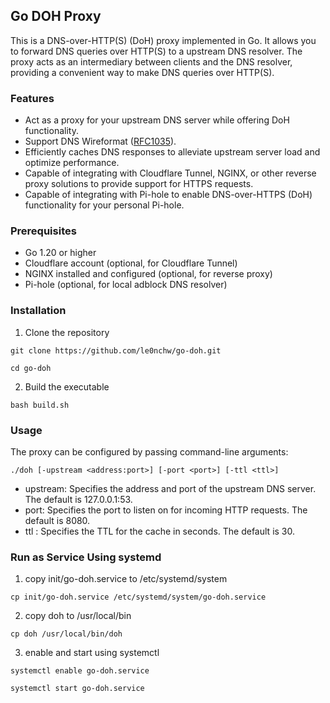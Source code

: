 ## Go DOH Proxy
This is a DNS-over-HTTP(S) (DoH) proxy implemented in Go. It allows you to forward DNS queries over HTTP(S) to a upstream DNS resolver. The proxy acts as an intermediary between clients and the DNS resolver, providing a convenient way to make DNS queries over HTTP(S).


### Features
- Act as a proxy for your upstream DNS server while offering DoH functionality.
- Support DNS Wireformat ([RFC1035](https://datatracker.ietf.org/doc/html/rfc1035)).
- Efficiently caches DNS responses to alleviate upstream server load and optimize performance.
- Capable of integrating with Cloudflare Tunnel, NGINX, or other reverse proxy solutions to provide support for HTTPS requests.
- Capable of integrating with Pi-hole to enable DNS-over-HTTPS (DoH) functionality for your personal Pi-hole.


### Prerequisites
- Go 1.20 or higher
- Cloudflare account (optional, for Cloudflare Tunnel)
- NGINX installed and configured (optional, for reverse proxy)
- Pi-hole (optional, for local adblock DNS resolver)

### Installation
1. Clone the repository
```
git clone https://github.com/le0nchw/go-doh.git
```
```
cd go-doh
```
2. Build the executable
```
bash build.sh
```

### Usage
The proxy can be configured by passing command-line arguments:
```
./doh [-upstream <address:port>] [-port <port>] [-ttl <ttl>]
```
- upstream: Specifies the address and port of the upstream DNS server. The default is 127.0.0.1:53.
- port: Specifies the port to listen on for incoming HTTP requests. The default is 8080.
- ttl : Specifies the TTL for the cache in seconds. The default is 30.

### Run as Service Using systemd
1. copy init/go-doh.service to /etc/systemd/system
```
cp init/go-doh.service /etc/systemd/system/go-doh.service
```
2. copy doh to /usr/local/bin
```
cp doh /usr/local/bin/doh
```
3. enable and start using systemctl
```
systemctl enable go-doh.service
```
```
systemctl start go-doh.service
```